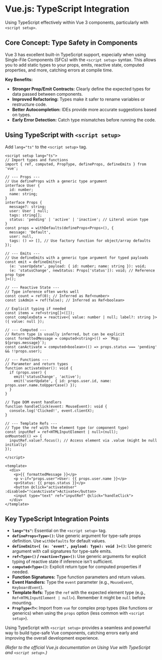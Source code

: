 # Vue.js: TypeScript Integration

Using TypeScript effectively within Vue 3 components, particularly with `<script setup>`.

## Core Concept: Type Safety in Components

Vue 3 has excellent built-in TypeScript support, especially when using Single-File Components (SFCs) with the `<script setup>` syntax. This allows you to add static types to your props, emits, reactive state, computed properties, and more, catching errors at compile time.

**Key Benefits:**

*   **Stronger Prop/Emit Contracts:** Clearly define the expected types for data passed between components.
*   **Improved Refactoring:** Types make it safer to rename variables or restructure code.
*   **Better Autocompletion:** IDEs provide more accurate suggestions based on types.
*   **Early Error Detection:** Catch type mismatches before running the code.

## Using TypeScript with `<script setup>`

Add `lang="ts"` to the `<script setup>` tag.

```vue
<script setup lang="ts">
// Import types and functions
import { ref, computed, PropType, defineProps, defineEmits } from 'vue';

// --- Props ---
// Use defineProps with a generic type argument
interface User {
  id: number;
  name: string;
}
interface Props {
  message?: string;
  user: User | null;
  tags: string[];
  status: 'pending' | 'active' | 'inactive'; // Literal union type
}
const props = withDefaults(defineProps<Props>(), {
  message: 'Default',
  user: null,
  tags: () => [], // Use factory function for object/array defaults
});

// --- Emits ---
// Use defineEmits with a generic type argument for typed payloads
const emit = defineEmits<{
  (e: 'userUpdate', payload: { id: number; name: string }): void;
  (e: 'statusChange', newStatus: Props['status']): void; // Reference prop type
}>();

// --- Reactive State ---
// Type inference often works well
const count = ref(0); // Inferred as Ref<number>
const isAdmin = ref(false); // Inferred as Ref<boolean>

// Explicit typing if needed
const items = ref<string[]>([]);
const complexData = reactive<{ value: number | null; label?: string }>({ value: null });

// --- Computed ---
// Return type is usually inferred, but can be explicit
const formattedMessage = computed<string>(() => `Msg: ${props.message}`);
const canActivate = computed<boolean>(() => props.status === 'pending' && !!props.user);

// --- Functions ---
// Parameter and return types
function activateUser(): void {
  if (props.user) {
    emit('statusChange', 'active');
    emit('userUpdate', { id: props.user.id, name: props.user.name.toUpperCase() });
  }
}

// Type DOM event handlers
function handleClick(event: MouseEvent): void {
  console.log('Clicked!', event.clientX);
}

// --- Template Refs ---
// Type the ref with the element type (or component type)
const inputRef = ref<HTMLInputElement | null>(null);
onMounted(() => {
  inputRef.value?.focus(); // Access element via .value (might be null initially)
});

</script>

<template>
  <div>
    <p>{{ formattedMessage }}</p>
    <p v-if="props.user">User: {{ props.user.name }}</p>
    <p>Status: {{ props.status }}</p>
    <button @click="activateUser" :disabled="!canActivate">Activate</button>
    <input type="text" ref="inputRef" @click="handleClick">
  </div>
</template>
```

## Key TypeScript Integration Points

*   **`lang="ts"`:** Essential on the `<script setup>` tag.
*   **`defineProps<Type>()`:** Use generic argument for type-safe props definition. Use `withDefaults` for default values.
*   **`defineEmits<{ (e: 'event', payload: Type): void }>()`:** Use generic argument with call signatures for type-safe emits.
*   **`ref<Type>()` / `reactive<Type>()`:** Use generic arguments for explicit typing of reactive state if inference isn't sufficient.
*   **`computed<Type>()`:** Explicit return type for computed properties if needed.
*   **Function Signatures:** Type function parameters and return values.
*   **Event Handlers:** Type the `event` parameter (e.g., `MouseEvent`, `KeyboardEvent`).
*   **Template Refs:** Type the `ref` with the expected element type (e.g., `Ref<HTMLInputElement | null>`). Remember it might be `null` before mounting.
*   **`PropType<T>`:** Import from `vue` for complex prop types (like functions or generics) when using the `props` option (less common with `<script setup>`).

Using TypeScript with `<script setup>` provides a seamless and powerful way to build type-safe Vue components, catching errors early and improving the overall development experience.

*(Refer to the official Vue.js documentation on Using Vue with TypeScript and `<script setup>`.)*